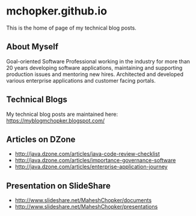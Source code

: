 # mchopker.github.io
This is the home of page of my technical blog posts.

## About Myself
Goal-oriented Software Professional working in the industry for more than 20 years developing software applications, maintaining and supporting production issues and mentoring new hires. Architected and developed various enterprise applications and customer facing portals.

## Technical Blogs
My technical blog posts are maintained here: https://myblogmchopker.blogspot.com/

## Articles on DZone
* http://java.dzone.com/articles/java-code-review-checklist
* http://java.dzone.com/articles/importance-governance-software
* http://java.dzone.com/articles/enterprise-application-journey

## Presentation on SlideShare
* http://www.slideshare.net/MaheshChopker/documents
* http://www.slideshare.net/MaheshChopker/presentations
